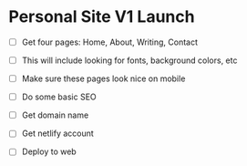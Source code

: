 # Personal Site V1 Launch

- [ ] Get four pages: Home, About, Writing, Contact
- [ ] This will include looking for fonts, background colors, etc
- [ ] Make sure these pages look nice on mobile
- [ ] Do some basic SEO
- [ ] Get domain name
- [ ] Get netlify account
- [ ] Deploy to web

